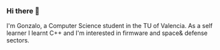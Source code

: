 ### Hi there 👋

I'm Gonzalo, a Computer Science student in the TU of Valencia. As a self learner I learnt C++ and I'm interested in firmware and space& defense sectors.



